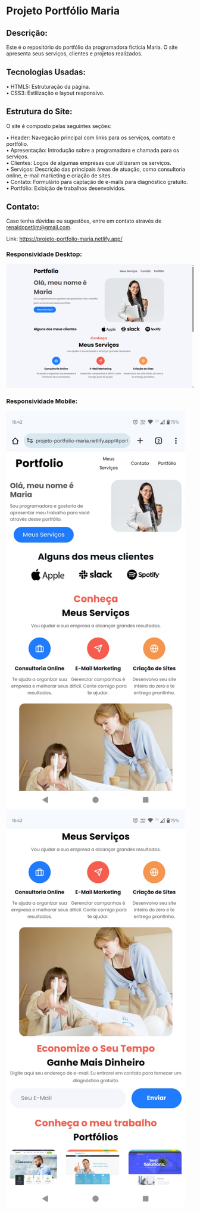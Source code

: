# Projeto Portfólio Maria

## Descrição:
Este é o repositório do portfólio da programadora fictícia Maria. O site apresenta seus serviços, clientes e projetos realizados.

## Tecnologias Usadas:
• HTML5: Estruturação da página. <br>
• CSS3: Estilização e layout responsivo. <br>

## Estrutura do Site:
O site é composto pelas seguintes seções:

• Header: Navegação principal com links para os serviços, contato e portfólio. <br>
• Apresentação: Introdução sobre a programadora e chamada para os serviços. <br>
• Clientes: Logos de algumas empresas que utilizaram os serviços. <br>
• Serviços: Descrição das principais áreas de atuação, como consultoria online, e-mail marketing e criação de sites. <br>
• Contato: Formulário para captação de e-mails para diagnóstico gratuito. <br>
• Portfólio: Exibição de trabalhos desenvolvidos.

## Contato:
Caso tenha dúvidas ou sugestões, entre em contato através de renaldopetlim@gmail.com.

Link: https://projeto-portfolio-maria.netlify.app/

### Responsividade Desktop:
<img src="/readme/responsividade-desktop.png" width="720px">

### Responsividade Mobile:
<img src="/readme/responsividade-mobile-1.jpg" width="480px"><br>
<img src="/readme/responsividade-mobile-2.jpg" width="480px">
